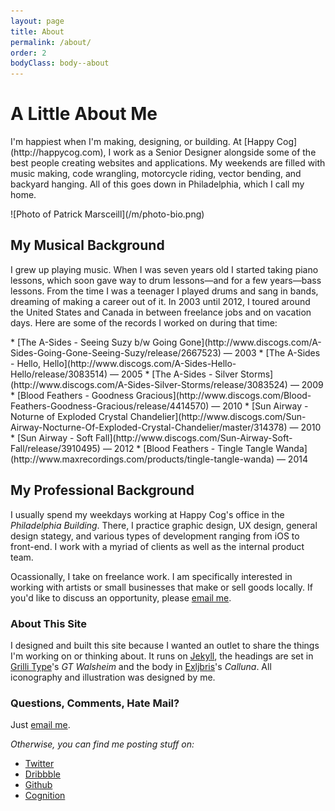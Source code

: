 ```yaml
---
layout: page
title: About
permalink: /about/
order: 2
bodyClass: body--about
---
```




<div class="about__header">
<div class="about__header__lead">
    <h1 class="page__title icon-page-about-head">A Little About Me</h1>
    <p class="page__intro" markdown="1">I'm happiest when I'm making, designing, or building. At [Happy Cog](http://happycog.com), I work as a Senior Designer alongside some of the best people creating websites and applications. My weekends are filled with music making, code wrangling, motorcycle riding, vector bending, and backyard hanging. All of this goes down in Philadelphia, which I call my home.</p>
</div>

<div class="photo--bio" markdown="1">
![Photo of Patrick Marsceill](/m/photo-bio.png)
</div>
</div>




<div class="page__content" markdown="1">

## My Musical Background

I grew up playing music. When I was seven years old I started taking piano lessons, which soon gave way to drum lessons—and for a few years—bass lessons. From the time I was a teenager I played drums and sang in bands, dreaming of making a career out of it. In 2003 until 2012, I toured around the United States and Canada in between freelance jobs and on vacation days. Here are some of the records I worked on during that time:

<div class="list__album" markdown="1">
* [The A-Sides - Seeing Suzy b/w Going Gone](http://www.discogs.com/A-Sides-Going-Gone-Seeing-Suzy/release/2667523) — 2003
* [The A-Sides - Hello, Hello](http://www.discogs.com/A-Sides-Hello-Hello/release/3083514) — 2005
* [The A-Sides - Silver Storms](http://www.discogs.com/A-Sides-Silver-Storms/release/3083524)  — 2009
* [Blood Feathers - Goodness Gracious](http://www.discogs.com/Blood-Feathers-Goodness-Gracious/release/4414570)  — 2010
* [Sun Airway - Noturne of Exploded Crystal Chandelier](http://www.discogs.com/Sun-Airway-Nocturne-Of-Exploded-Crystal-Chandelier/master/314378)  — 2010
* [Sun Airway - Soft Fall](http://www.discogs.com/Sun-Airway-Soft-Fall/release/3910495) — 2012
* [Blood Feathers - Tingle Tangle Wanda](http://www.maxrecordings.com/products/tingle-tangle-wanda)  — 2014
</div>

## My Professional Background

I usually spend my weekdays working at Happy Cog's office in the _Philadelphia Building_. There, I practice graphic design, UX design, general design stategy, and various types of development ranging from iOS to front-end. I work with a myriad of clients as well as the internal product team.

Ocassionally, I take on freelance work. I am specifically interested in working with artists or small businesses that make or sell goods locally. If you'd like to discuss an opportunity, please [email me](mailto:patrick.marsceill@gmail.com).

</div>
<div class="layout__two-col">
<div class="layout__two-col--col" markdown="1">

### About This Site

I designed and built this site because I wanted an outlet to share the things I'm working on or thinking about. It runs on [Jekyll](http://jekyllrb.com), the headings are set in [Grilli Type](http://www.grillitype.com/)'s _GT Walsheim_ and the body in [Exljbris](http://exljbris.com)'s _Calluna_. All iconography and illustration was designed by me.

</div>
<div class="layout__two-col--col" markdown="1">

### Questions, Comments, Hate Mail?

Just [email me](mailto:patrick.marsceill@gmail.com).


_Otherwise, you can find me posting stuff on:_

* [Twitter](http://twitter.com/pmarsceill)
* [Dribbble](http://dribbble.com/pmarsceill)
* [Github](http://github.com/pmarsceill)
* [Cognition](http://cognition.happycog.com/author/pmarsceill)

</div>
</div>
